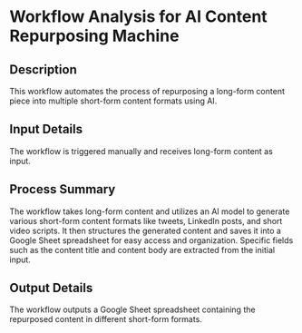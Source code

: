# Workflow Analysis for AI Content Repurposing Machine

## Description
This workflow automates the process of repurposing a long-form content piece into multiple short-form content formats using AI.

## Input Details
The workflow is triggered manually and receives long-form content as input.

## Process Summary
The workflow takes long-form content and utilizes an AI model to generate various short-form content formats like tweets, LinkedIn posts, and short video scripts. It then structures the generated content and saves it into a Google Sheet spreadsheet for easy access and organization. Specific fields such as the content title and content body are extracted from the initial input.

## Output Details
The workflow outputs a Google Sheet spreadsheet containing the repurposed content in different short-form formats.
